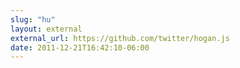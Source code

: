 ```yaml
---
slug: "hu"
layout: external
external_url: https://github.com/twitter/hogan.js
date: 2011-12-21T16:42:10-06:00
---
```


